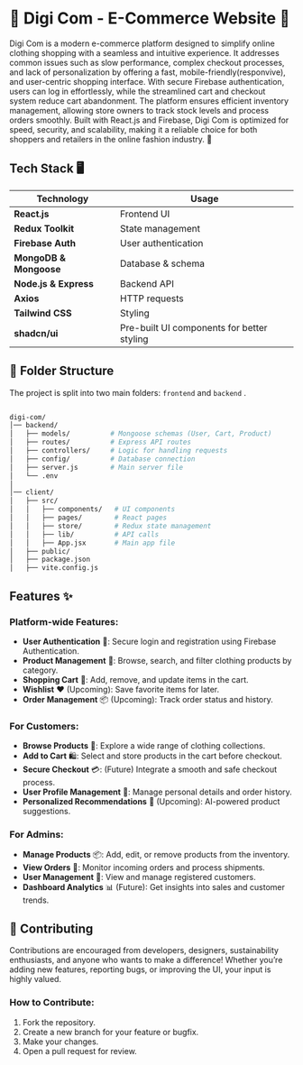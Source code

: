 # 🛒 Digi Com - E-Commerce Website 🚀


Digi Com is a modern e-commerce platform designed to simplify online clothing shopping with a seamless and intuitive experience. It addresses common issues such as slow performance, complex checkout processes, and lack of personalization by offering a fast, mobile-friendly(responvive), and user-centric shopping interface. With secure Firebase authentication, users can log in effortlessly, while the streamlined cart and checkout system reduce cart abandonment. The platform ensures efficient inventory management, allowing store owners to track stock levels and process orders smoothly. Built with React.js and Firebase, Digi Com is optimized for speed, security, and scalability, making it a reliable choice for both shoppers and retailers in the online fashion industry. 🚀

<!-- ## **🔗 Key Links**

* **Prototype**: [Figma Prototype](https://www.figma.com/design/rCJvmrMjiTtu9J3uqajM6z/Untitled?node-id=0-1&t=MmPrtzaCHJlxW7zw-1)
* **Node Server**: [Backend](https://jobmentum.onrender.com)
* **Frontend**: [Frontend](https://jomentum.netlify.app)
* **Documentation:** [API Documentation](https://documenter.getpostman.com/view/39189648/2sAYX9kzJW)
* **Backend Repo**: [GitHub - Backend](https://github.com/Priyasha-Yadav/Job-Portal/tree/main/backend)
* **Frontend Repo**: [GitHub - Frontend](https://github.com/Priyasha-Yadav/Job-Portal/tree/main/frontend)  

_For more detailed setup and usage instructions, visit the respective **[Frontend README](https://github.com/Priyasha-Yadav/Job-Portal/tree/main/frontend/README.md)** and **[Backend README](https://github.com/Priyasha-Yadav/Job-Portal/tree/main/backend/README.md)** files._ -->

## Tech Stack 🖥️

| Technology  | Usage |
|-------------|----------------|
| **React.js** | Frontend UI |
| **Redux Toolkit** | State management |
| **Firebase Auth** | User authentication |
| **MongoDB & Mongoose** | Database & schema |
| **Node.js & Express** | Backend API |
| **Axios** | HTTP requests |
| **Tailwind CSS** | Styling |
| **shadcn/ui**    | Pre-built UI components for better styling |

## **📂 Folder Structure**

The project is split into two main folders: `frontend` and `backend` .

```bash

digi-com/
│── backend/
│   ├── models/          # Mongoose schemas (User, Cart, Product)
│   ├── routes/          # Express API routes
│   ├── controllers/     # Logic for handling requests
│   ├── config/          # Database connection
│   ├── server.js        # Main server file
│   └── .env
│
│── client/
│   ├── src/
│   │   ├── components/   # UI components
│   │   ├── pages/        # React pages
│   │   ├── store/        # Redux state management
│   │   ├── lib/          # API calls
│   │   ├── App.jsx       # Main app file
│   ├── public/
│   ├── package.json
│   ├── vite.config.js

```

## Features ✨


### Platform-wide Features:

* **User Authentication** 🔑: Secure login and registration using Firebase Authentication.
* **Product Management** 👕: Browse, search, and filter clothing products by category.
* **Shopping Cart** 🛒: Add, remove, and update items in the cart.
* **Wishlist** ❤️ (Upcoming): Save favorite items for later.
* **Order Management** 📦 (Upcoming): Track order status and history.
### For Customers:


* **Browse Products** 🏬: Explore a wide range of clothing collections.
* **Add to Cart** 🛍️: Select and store products in the cart before checkout.
* **Secure Checkout** 💳: (Future) Integrate a smooth and safe checkout process.
* **User Profile Management** 👤: Manage personal details and order history.
* **Personalized Recommendations** 🎯 (Upcoming): AI-powered product suggestions.

### For Admins:

* **Manage Products** 📦: Add, edit, or remove products from the inventory.
* **View Orders** 📑: Monitor incoming orders and process shipments.
* **User Management** 👥: View and manage registered customers.
* **Dashboard Analytics** 📊 (Future): Get insights into sales and customer trends.

## **🎯 Contributing**

Contributions are encouraged from developers, designers, sustainability enthusiasts, and anyone who wants to make a difference! Whether you’re adding new features, reporting bugs, or improving the UI, your input is highly valued.

### How to Contribute:

1. Fork the repository.
2. Create a new branch for your feature or bugfix.
3. Make your changes.
4. Open a pull request for review.

